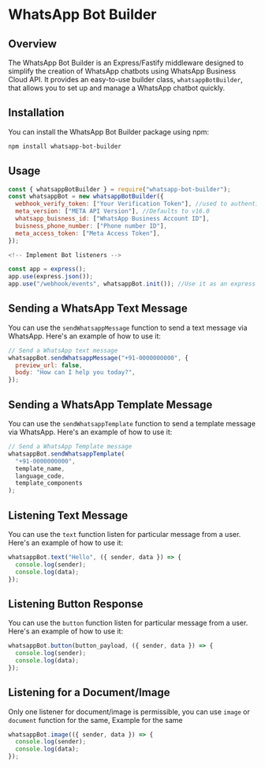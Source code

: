 # WhatsApp Bot Builder

## Overview

The WhatsApp Bot Builder is an Express/Fastify middleware designed to simplify the creation of WhatsApp chatbots using WhatsApp Business Cloud API. It provides an easy-to-use builder class, `whatsappBotBuilder`, that allows you to set up and manage a WhatsApp chatbot quickly.

## Installation

You can install the WhatsApp Bot Builder package using npm:

```bash
npm install whatsapp-bot-builder
```

## Usage

```javascript
const { whatsappBotBuilder } = require("whatsapp-bot-builder");
const whatsappBot = new whatsappBotBuilder({
  webhook_verify_token: ["Your Verification Token"], //used to authenticate whatsapp webhook
  meta_version: ["META API Version"], //Defaults to v16.0
  whatsapp_buisness_id: ["WhatsApp Business Account ID"],
  buisness_phone_number: ["Phone number ID"],
  meta_access_token: ["Meta Access Token"],
});

<!-- Implement Bot listeners -->

const app = express();
app.use(express.json());
app.use("/webhook/events", whatsappBot.init()); //Use it as an express Middleware, it will handle Whatsapp Webhook Events

```

## Sending a WhatsApp Text Message

You can use the `sendWhatsappMessage` function to send a text message via WhatsApp. Here's an example of how to use it:

```javascript
// Send a WhatsApp text message
whatsappBot.sendWhatsappMessage("+91-0000000000", {
  preview_url: false,
  body: "How can I help you today?",
});
```

## Sending a WhatsApp Template Message

You can use the `sendWhatsappTemplate` function to send a template message via WhatsApp. Here's an example of how to use it:

```javascript
// Send a WhatsApp Template message
whatsappBot.sendWhatsappTemplate(
  "+91-0000000000",
  template_name,
  language_code,
  template_components
);
```

## Listening Text Message

You can use the `text` function listen for particular message from a user. Here's an example of how to use it:

```javascript
whatsappBot.text("Hello", ({ sender, data }) => {
  console.log(sender);
  console.log(data);
});
```

## Listening Button Response

You can use the `button` function listen for particular message from a user. Here's an example of how to use it:

```javascript
whatsappBot.button(button_payload, ({ sender, data }) => {
  console.log(sender);
  console.log(data);
});
```

## Listening for a Document/Image

Only one listener for document/image is permissible, you can use `image` or `document` function for the same,
Example for the same

```javascript
whatsappBot.image(({ sender, data }) => {
  console.log(sender);
  console.log(data);
});
```
